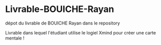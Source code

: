 # Livrable-BOUICHE-Rayan
dépot du livrable de BOUICHE Rayan dans le repository

Livrable dans lequel l'étudiant utilise le logiel Xmind pour créer une carte mentale !
